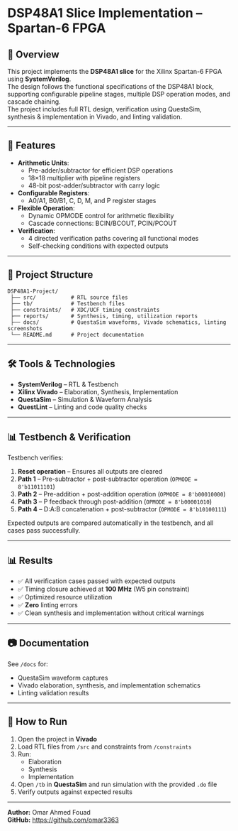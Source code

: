 # DSP48A1 Slice Implementation – Spartan-6 FPGA

## 📌 Overview
This project implements the **DSP48A1 slice** for the Xilinx Spartan-6 FPGA using **SystemVerilog**.  
The design follows the functional specifications of the DSP48A1 block, supporting configurable pipeline stages, multiple DSP operation modes, and cascade chaining.  
The project includes full RTL design, verification using QuestaSim, synthesis & implementation in Vivado, and linting validation.

---

## 🔧 Features
- **Arithmetic Units**:
  - Pre-adder/subtractor for efficient DSP operations
  - 18×18 multiplier with pipeline registers
  - 48-bit post-adder/subtractor with carry logic
- **Configurable Registers**:
  - A0/A1, B0/B1, C, D, M, and P register stages
- **Flexible Operation**:
  - Dynamic OPMODE control for arithmetic flexibility
  - Cascade connections: BCIN/BCOUT, PCIN/PCOUT
- **Verification**:
  - 4 directed verification paths covering all functional modes
  - Self-checking conditions with expected outputs

---

## 📂 Project Structure
```
DSP48A1-Project/
 ├── src/           # RTL source files
 ├── tb/            # Testbench files
 ├── constraints/   # XDC/UCF timing constraints
 ├── reports/       # Synthesis, timing, utilization reports
 ├── docs/          # QuestaSim waveforms, Vivado schematics, linting screenshots
 └── README.md      # Project documentation
```

---

## 🛠 Tools & Technologies
- **SystemVerilog** – RTL & Testbench
- **Xilinx Vivado** – Elaboration, Synthesis, Implementation
- **QuestaSim** – Simulation & Waveform Analysis
- **QuestLint** – Linting and code quality checks

---

## 📊 Testbench & Verification
Testbench verifies:
1. **Reset operation** – Ensures all outputs are cleared
2. **Path 1** – Pre-subtractor + post-subtractor operation (`OPMODE = 8'b11011101`)
3. **Path 2** – Pre-addition + post-addition operation (`OPMODE = 8'b00010000`)
4. **Path 3** – P feedback through post-addition (`OPMODE = 8'b00001010`)
5. **Path 4** – D:A:B concatenation + post-subtractor (`OPMODE = 8'b10100111`)

Expected outputs are compared automatically in the testbench, and all cases pass successfully.

---

## 📊 Results
- ✅ All verification cases passed with expected outputs
- ✅ Timing closure achieved at **100 MHz** (W5 pin constraint)
- ✅ Optimized resource utilization
- ✅ **Zero** linting errors
- ✅ Clean synthesis and implementation without critical warnings

---

## 📷 Documentation
See `/docs` for:
- QuestaSim waveform captures
- Vivado elaboration, synthesis, and implementation schematics
- Linting validation results

---

## 🚀 How to Run
1. Open the project in **Vivado**
2. Load RTL files from `/src` and constraints from `/constraints`
3. Run:
   - Elaboration
   - Synthesis
   - Implementation
4. Open `/tb` in **QuestaSim** and run simulation with the provided `.do` file
5. Verify outputs against expected results

---

**Author:** Omar Ahmed Fouad  
**GitHub:** https://github.com/omar3363
